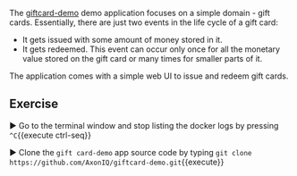 The [giftcard-demo](https://github.com/AxonIQ/giftcard-demo) demo application focuses on a simple domain - gift cards. Essentially, there are just two events in the life cycle of a gift card:

- It gets issued with some amount of money stored in it.
- It gets redeemed. This event can occur only once for all the monetary value stored on the gift card or many times for smaller parts of it.

The application comes with a simple web UI to issue and redeem gift cards.

## Exercise

▶️  Go to the terminal window and stop listing the docker logs by pressing `^C`{{execute ctrl-seq}}

▶️  Clone the `gift card-demo` app source code by typing `git clone https://github.com/AxonIQ/giftcard-demo.git`{{execute}}

